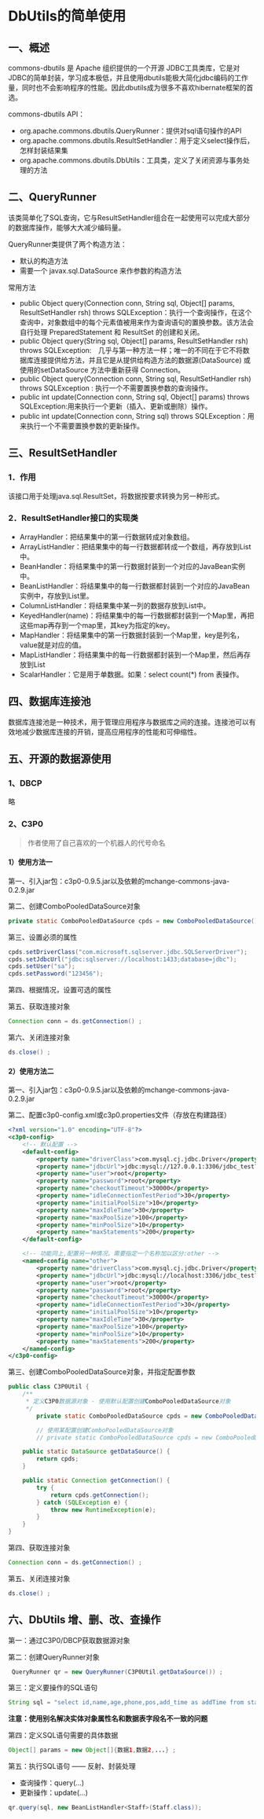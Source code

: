 # DbUtils的简单使用

## 一、概述

commons-dbutils 是 Apache 组织提供的一个开源 JDBC工具类库，它是对JDBC的简单封装，学习成本极低，并且使用dbutils能极大简化jdbc编码的工作量，同时也不会影响程序的性能。因此dbutils成为很多不喜欢hibernate框架的首选。

commons-dbutils API：

- org.apache.commons.dbutils.QueryRunner：提供对sql语句操作的API
- org.apache.commons.dbutils.ResultSetHandler：用于定义select操作后，怎样封装结果集
- org.apache.commons.dbutils.DbUtils：工具类，定义了关闭资源与事务处理的方法




## 二、QueryRunner

该类简单化了SQL查询，它与ResultSetHandler组合在一起使用可以完成大部分的数据库操作，能够大大减少编码量。

QueryRunner类提供了两个构造方法：

- 默认的构造方法
- 需要一个 javax.sql.DataSource 来作参数的构造方法



常用方法

- public Object query(Connection conn, String sql, Object[] params, ResultSetHandler rsh) throws SQLException：执行一个查询操作，在这个查询中，对象数组中的每个元素值被用来作为查询语句的置换参数。该方法会自行处理 PreparedStatement 和 ResultSet 的创建和关闭。
- public Object query(String sql, Object[] params, ResultSetHandler rsh) throws SQLException:　几乎与第一种方法一样；唯一的不同在于它不将数据库连接提供给方法，并且它是从提供给构造方法的数据源(DataSource) 或使用的setDataSource 方法中重新获得 Connection。
- public Object query(Connection conn, String sql, ResultSetHandler rsh) throws SQLException : 执行一个不需要置换参数的查询操作。
- public int update(Connection conn, String sql, Object[] params) throws SQLException:用来执行一个更新（插入、更新或删除）操作。
- public int update(Connection conn, String sql) throws SQLException：用来执行一个不需要置换参数的更新操作。



## 三、ResultSetHandler

### 1．作用

该接口用于处理java.sql.ResultSet，将数据按要求转换为另一种形式。



### 2．ResultSetHandler接口的实现类

- ArrayHandler：把结果集中的第一行数据转成对象数组。
- ArrayListHandler：把结果集中的每一行数据都转成一个数组，再存放到List中。
- BeanHandler：将结果集中的第一行数据封装到一个对应的JavaBean实例中。
- BeanListHandler：将结果集中的每一行数据都封装到一个对应的JavaBean实例中，存放到List里。
- ColumnListHandler：将结果集中某一列的数据存放到List中。
- KeyedHandler(name)：将结果集中的每一行数据都封装到一个Map里，再把这些map再存到一个map里，其key为指定的key。
- MapHandler：将结果集中的第一行数据封装到一个Map里，key是列名，value就是对应的值。
- MapListHandler：将结果集中的每一行数据都封装到一个Map里，然后再存放到List
- ScalarHandler：它是用于单数据。如果：select count(*) from 表操作。





## 四、数据库连接池

数据库连接池是一种技术，用于管理应用程序与数据库之间的连接。连接池可以有效地减少数据库连接的开销，提高应用程序的性能和可伸缩性。



## 五、开源的数据源使用

### 1、DBCP

略



### 2、C3P0

> 作者使用了自己喜欢的一个机器人的代号命名

#### 1）使用方法一

第一、引入jar包：c3p0-0.9.5.jar以及依赖的mchange-commons-java-0.2.9.jar



第二、创建ComboPooledDataSource对象

```java
private static ComboPooledDataSource cpds = new ComboPooledDataSource();
```



第三、设置必须的属性

```java
cpds.setDriverClass("com.microsoft.sqlserver.jdbc.SQLServerDriver");
cpds.setJdbcUrl("jdbc:sqlserver://localhost:1433;database=jdbc");
cpds.setUser("sa");
cpds.setPassword("123456");
```



第四、根据情况，设置可选的属性



第五、获取连接对象

```java
Connection conn = ds.getConnection() ;
```



第六、关闭连接对象

```java
ds.close() ;
```



#### 2）使用方法二

第一、引入jar包：c3p0-0.9.5.jar以及依赖的mchange-commons-java-0.2.9.jar



第二、配置c3p0-config.xml或c3p0.properties文件（存放在构建路径）

```xml
<?xml version="1.0" encoding="UTF-8"?>
<c3p0-config>
    <!-- 默认配置 -->
    <default-config>
        <property name="driverClass">com.mysql.cj.jdbc.Driver</property>
        <property name="jdbcUrl">jdbc:mysql://127.0.0.1:3306/jdbc_test?useUnicode=true&amp;characterEncoding=utf8&amp;serverTimezone=Asia/Shanghai</property>
        <property name="user">root</property>
        <property name="password">root</property>
        <property name="checkoutTimeout">30000</property>
        <property name="idleConnectionTestPeriod">30</property>
        <property name="initialPoolSize">10</property>
        <property name="maxIdleTime">30</property>
        <property name="maxPoolSize">100</property>
        <property name="minPoolSize">10</property>
        <property name="maxStatements">200</property>
    </default-config>

    <!-- 功能同上,配置另一种情况。需要指定一个名称加以区分:other -->
    <named-config name="other">
        <property name="driverClass">com.mysql.cj.jdbc.Driver</property>
        <property name="jdbcUrl">jdbc:mysql://localhost:3306/jdbc_test?useUnicode=true&amp;characterEncoding=utf8&amp;serverTimezone=Asia/Shanghai</property>
        <property name="user">root</property>
        <property name="password">root</property>
        <property name="checkoutTimeout">30000</property>
        <property name="idleConnectionTestPeriod">30</property>
        <property name="initialPoolSize">10</property>
        <property name="maxIdleTime">30</property>
        <property name="maxPoolSize">100</property>
        <property name="minPoolSize">10</property>
        <property name="maxStatements">200</property>
    </named-config>
</c3p0-config>
```



第三、创建ComboPooledDataSource对象，并指定配置参数

```java
public class C3P0Util {
    /**
     * 定义C3P0数据源对象 - 使用默认配置创建ComboPooledDataSource对象
     */
		private static ComboPooledDataSource cpds = new ComboPooledDataSource();

		// 使用某配置创建ComboPooledDataSource对象
		// private static ComboPooledDataSource cpds = new ComboPooledDataSource("other");

    public static DataSource getDataSource() {
        return cpds;
    }

    public static Connection getConnection() {
        try {
            return cpds.getConnection();
        } catch (SQLException e) {
            throw new RuntimeException(e);
        }
    }
}
```



第四、获取连接对象

```java
Connection conn = ds.getConnection() ;
```



第五、关闭连接对象

```java
ds.close() ;
```



## 六、DbUtils 增、删、改、查操作

 第一：通过C3P0/DBCP获取数据源对象



第二：创建QueryRunner对象

```java
 QueryRunner qr = new QueryRunner(C3P0Util.getDataSource()) ;
```



第三：定义要操作的SQL语句   

```java
String sql = "select id,name,age,phone,pos,add_time as addTime from staffs" ;
```

**注意：使用别名解决实体对象属性名和数据表字段名不一致的问题**



第四：定义SQL语句需要的具体数据

```java
Object[] params = new Object[]{数据1,数据2,...} ;
```



第五：执行SQL语句 —— 反射、封装处理

- 查询操作：query(...) 
- 更新操作：update(...) 

```java
qr.query(sql, new BeanListHandler<Staff>(Staff.class));
```























